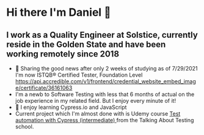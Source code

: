# Hi there I'm Daniel 👋
  
  ## I work as a Quality Engineer at Solstice, currently reside in the Golden State and have been working remotely since 2018
- 🤟 Sharing the good news after only 2 weeks of studying as of 7/29/2021 I'm now ISTQB® Certified Tester, Foundation Level https://api.accredible.com/v1/frontend/credential_website_embed_image/certificate/36161063
- I'm a newb to Software Testing with less that 6 months of actual on the job experience in my related field.  But I enjoy every minute of it!
- 🧠 I enjoy learning Cypress.io and JavaScript
- Current project which I'm almost done with is Udemy course [Test automation with Cypress (intermediate)
](https://www.udemy.com/course/test-automation-with-cypress-intermediate/) from the Talking About Testing school.

